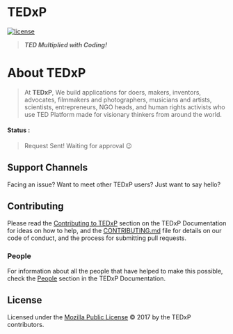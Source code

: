 # TEDxP
<!--<p align="center"><img src="https://raw.githubusercontent.com/TEDxP/branding/master/PNG/TEDxP_Horizontal.png"></p>-->
<!--[![OpenCollective](https://opencollective.com/TEDxP/backers/badge.svg)](#backers) 
[![OpenCollective](https://opencollective.com/TEDxP/sponsors/badge.svg)](#sponsors)
-->

[![license](https://img.shields.io/github/license/TEDxP/TEDxP.svg)](LICENSE.md)

> ***TED Multiplied with Coding!***

# About TEDxP

> At **TEDxP**, We build applications for doers, makers, inventors, advocates, filmmakers and photographers, musicians and artists, scientists, entrepreneurs, NGO heads, and human rights activists who use TED Platform made for visionary thinkers from around the world.


#### Status : 
> Request Sent! Waiting for approval :wink:

<!--
## Table of Contents
- [Install](#install)
- [Hosted Version](#hosted-version)
- [Updating](#updating)
- [Testing](#testing)
- [Built With](#built-with)
- [Channels](#support-channels)
- [Contributing](#contributing)
	- [Sponsors](#sponsors)
	- [People](#people)
	- [Join!](#join)
- [License](#license)
## Install
To install the TEDxP **Stable Version**, [check out these docs](https://TEDxP.readme.io/docs/prod-requirements).
To learn how to setup the TEDxP **Developer Version** up and running on your local machine for development and testing purposes see the [TEDxP Developer Version](https://TEDxP.readme.io/docs/dev-requirements) section in the TEDxP Documentation.
## Hosted Version
Not everyone can afford a server, nor do they have the skills to set up a modern PHP application, so TEDxP provides a hosted version you can use **for FREE**. You can access the hosted version [here](https://TEDxP.miguelpiedrafita.com). In return, please report any bugs you encounter, so we can continue improving!
## Updating
TEDxP is under active development, and that means it gets lots of updates, bug fixes and new features. Read the guides below to learn how to update to the latest TEDxP version.
For updating a development environment, read the [Updating the TEDxP Developer Version](https://TEDxP.readme.io/docs/dev-updating) section in the TEDxP Documentation. For updating a production environment, read the [Updating the TEDxP Stable Version](https://TEDxP.readme.io/docs/prod-updating) section in the TEDxP Documentation.
We (try to) follow [SemVer](http://semver.org/). For the versions available, see the [releases page](https://github.com/TEDxP/TEDxP/releases).
## Testing
We use the Laravel testing functionalities and PHPUnit to add automated testing to TEDxP.
You can read about [how to configure the testing environment and how to run the tests](https://TEDxP.readme.io/docs/testing) in the TEDxP Documentation.
## Built With
* []() - The programming language used.
* [](h) - Database software used.
* [ 5.5](htt) - The web framework used.
* [](https://) - The Dependency Management software used.
* [Github](https://github.com) - Thank you for your awesome API, and to the awesome people at [Github Support](https://github.com/contact)!
* [Socialite](https://github.com/laravel/socialite) - The OAuth library used.
* [PHP Github API](https://github.com/KnpLabs/php-github-api) & [Laravel Version](https://github.com/GrahamCampbell/Laravel-GitHub) - The API clients used
* [PHP reCaptcha](https://github.com/google/recaptcha) - The reCaptcha Client
* [](http://.io/), [Bootstrap](https://getbootstrap.com/) & [MaterializeCSS](http://materializecss.com/) - The frontend frameworks used
* [Octicons](https://octicons.github.com/) - The icons used
-->
## Support Channels

Facing an issue? Want to meet other TEDxP users? Just want to say hello?


## Contributing

Please read the [Contributing to TEDxP](https://TEDxP.readme.io/docs/contributing-to-TEDxP) section on the TEDxP  Documentation for ideas on how to help, and the [CONTRIBUTING.md](https://github.com/TEDxP/TEDxP/blob/master/.github/CONTRIBUTING.md) file for details on our code of conduct, and the process for submitting pull requests.
<!--
### Sponsors
Does your organization use TEDxP ?  Ask your manager or marketing team if you're interested in supporting our project.  Support will allow the maintainers to dedicate more time for maintenance and new features for everyone.  Also, your company's logo will show on GitHub and on our site -- who doesn't want a little extra exposure?
Become a sponsor and get your logo on our README on Github with a link to your site. [[Become a sponsor](https://opencollective.com/TEDxP#sponsor)]
<a href="https://opencollective.com/TEDxP/sponsor/0/website" target="_blank"><img src="https://opencollective.com/TEDxP/sponsor/0/avatar.svg"></a>
<a href="https://opencollective.com/TEDxP/sponsor/1/website" target="_blank"><img src="https://opencollective.com/TEDxP/sponsor/1/avatar.svg"></a>
<a href="https://opencollective.com/TEDxP/sponsor/2/website" target="_blank"><img src="https://opencollective.com/TEDxP/sponsor/2/avatar.svg"></a>
<a href="https://opencollective.com/TEDxP/sponsor/3/website" target="_blank"><img src="https://opencollective.com/TEDxP/sponsor/3/avatar.svg"></a>
<a href="https://opencollective.com/TEDxP/sponsor/4/website" target="_blank"><img src="https://opencollective.com/TEDxP/sponsor/4/avatar.svg"></a>
<a href="https://opencollective.com/TEDxP/sponsor/5/website" target="_blank"><img src="https://opencollective.com/TEDxP/sponsor/5/avatar.svg"></a>
<a href="https://opencollective.com/TEDxP/sponsor/6/website" target="_blank"><img src="https://opencollective.com/TEDxP/sponsor/6/avatar.svg"></a>
<a href="https://opencollective.com/TEDxP/sponsor/7/website" target="_blank"><img src="https://opencollective.com/TEDxP/sponsor/7/avatar.svg"></a>
<a href="https://opencollective.com/TEDxP/sponsor/8/website" target="_blank"><img src="https://opencollective.com/TEDxP/sponsor/8/avatar.svg"></a>
<a href="https://opencollective.com/TEDxP/sponsor/9/website" target="_blank"><img src="https://opencollective.com/TEDxP/sponsor/9/avatar.svg"></a>
<a href="https://opencollective.com/TEDxP/sponsor/10/website" target="_blank"><img src="https://opencollective.com/TEDxP/sponsor/10/avatar.svg"></a>
<a href="https://opencollective.com/TEDxP/sponsor/11/website" target="_blank"><img src="https://opencollective.com/TEDxP/sponsor/11/avatar.svg"></a>
<a href="https://opencollective.com/TEDxP/sponsor/12/website" target="_blank"><img src="https://opencollective.com/TEDxP/sponsor/12/avatar.svg"></a>
<a href="https://opencollective.com/TEDxP/sponsor/13/website" target="_blank"><img src="https://opencollective.com/TEDxP/sponsor/13/avatar.svg"></a>
<a href="https://opencollective.com/TEDxP/sponsor/14/website" target="_blank"><img src="https://opencollective.com/TEDxP/sponsor/14/avatar.svg"></a>
<a href="https://opencollective.com/TEDxP/sponsor/15/website" target="_blank"><img src="https://opencollective.com/TEDxP/sponsor/15/avatar.svg"></a>
<a href="https://opencollective.com/TEDxP/sponsor/16/website" target="_blank"><img src="https://opencollective.com/TEDxP/sponsor/16/avatar.svg"></a>
<a href="https://opencollective.com/TEDxP/sponsor/17/website" target="_blank"><img src="https://opencollective.com/TEDxP/sponsor/17/avatar.svg"></a>
<a href="https://opencollective.com/TEDxP/sponsor/18/website" target="_blank"><img src="https://opencollective.com/TEDxP/sponsor/18/avatar.svg"></a>
<a href="https://opencollective.com/TEDxP/sponsor/19/website" target="_blank"><img src="https://opencollective.com/TEDxP/sponsor/19/avatar.svg"></a>
<a href="https://opencollective.com/TEDxP/sponsor/20/website" target="_blank"><img src="https://opencollective.com/TEDxP/sponsor/20/avatar.svg"></a>
<a href="https://opencollective.com/TEDxP/sponsor/21/website" target="_blank"><img src="https://opencollective.com/TEDxP/sponsor/21/avatar.svg"></a>
<a href="https://opencollective.com/TEDxP/sponsor/22/website" target="_blank"><img src="https://opencollective.com/TEDxP/sponsor/22/avatar.svg"></a>
<a href="https://opencollective.com/TEDxP/sponsor/23/website" target="_blank"><img src="https://opencollective.com/TEDxP/sponsor/23/avatar.svg"></a>
<a href="https://opencollective.com/TEDxP/sponsor/24/website" target="_blank"><img src="https://opencollective.com/TEDxP/sponsor/24/avatar.svg"></a>
<a href="https://opencollective.com/TEDxP/sponsor/25/website" target="_blank"><img src="https://opencollective.com/TEDxP/sponsor/25/avatar.svg"></a>
<a href="https://opencollective.com/TEDxP/sponsor/26/website" target="_blank"><img src="https://opencollective.com/TEDxP/sponsor/26/avatar.svg"></a>
<a href="https://opencollective.com/TEDxP/sponsor/27/website" target="_blank"><img src="https://opencollective.com/TEDxP/sponsor/27/avatar.svg"></a>
<a href="https://opencollective.com/TEDxP/sponsor/28/website" target="_blank"><img src="https://opencollective.com/TEDxP/sponsor/28/avatar.svg"></a>
<a href="https://opencollective.com/TEDxP/sponsor/29/website" target="_blank"><img src="https://opencollective.com/TEDxP/sponsor/29/avatar.svg"></a>
### Backers
Support us with a monthly donation and help us continue our activities. [[Become a backer](https://opencollective.com/TEDxP#backer)]
<a href="https://opencollective.com/TEDxP/backer/0/website" target="_blank"><img src="https://opencollective.com/TEDxP/backer/0/avatar.svg"></a>
<a href="https://opencollective.com/TEDxP/backer/1/website" target="_blank"><img src="https://opencollective.com/TEDxP/backer/1/avatar.svg"></a>
<a href="https://opencollective.com/TEDxP/backer/2/website" target="_blank"><img src="https://opencollective.com/TEDxP/backer/2/avatar.svg"></a>
<a href="https://opencollective.com/TEDxP/backer/3/website" target="_blank"><img src="https://opencollective.com/TEDxP/backer/3/avatar.svg"></a>
<a href="https://opencollective.com/TEDxP/backer/4/website" target="_blank"><img src="https://opencollective.com/TEDxP/backer/4/avatar.svg"></a>
<a href="https://opencollective.com/TEDxP/backer/5/website" target="_blank"><img src="https://opencollective.com/TEDxP/backer/5/avatar.svg"></a>
<a href="https://opencollective.com/TEDxP/backer/6/website" target="_blank"><img src="https://opencollective.com/TEDxP/backer/6/avatar.svg"></a>
<a href="https://opencollective.com/TEDxP/backer/7/website" target="_blank"><img src="https://opencollective.com/TEDxP/backer/7/avatar.svg"></a>
<a href="https://opencollective.com/TEDxP/backer/8/website" target="_blank"><img src="https://opencollective.com/TEDxP/backer/8/avatar.svg"></a>
<a href="https://opencollective.com/TEDxP/backer/9/website" target="_blank"><img src="https://opencollective.com/TEDxP/backer/9/avatar.svg"></a>
<a href="https://opencollective.com/TEDxP/backer/10/website" target="_blank"><img src="https://opencollective.com/TEDxP/backer/10/avatar.svg"></a>
<a href="https://opencollective.com/TEDxP/backer/11/website" target="_blank"><img src="https://opencollective.com/TEDxP/backer/11/avatar.svg"></a>
<a href="https://opencollective.com/TEDxP/backer/12/website" target="_blank"><img src="https://opencollective.com/TEDxP/backer/12/avatar.svg"></a>
<a href="https://opencollective.com/TEDxP/backer/13/website" target="_blank"><img src="https://opencollective.com/TEDxP/backer/13/avatar.svg"></a>
<a href="https://opencollective.com/TEDxP/backer/14/website" target="_blank"><img src="https://opencollective.com/TEDxP/backer/14/avatar.svg"></a>
<a href="https://opencollective.com/TEDxP/backer/15/website" target="_blank"><img src="https://opencollective.com/TEDxP/backer/15/avatar.svg"></a>
<a href="https://opencollective.com/TEDxP/backer/16/website" target="_blank"><img src="https://opencollective.com/TEDxP/backer/16/avatar.svg"></a>
<a href="https://opencollective.com/TEDxP/backer/17/website" target="_blank"><img src="https://opencollective.com/TEDxP/backer/17/avatar.svg"></a>
<a href="https://opencollective.com/TEDxP/backer/18/website" target="_blank"><img src="https://opencollective.com/TEDxP/backer/18/avatar.svg"></a>
<a href="https://opencollective.com/TEDxP/backer/19/website" target="_blank"><img src="https://opencollective.com/TEDxP/backer/19/avatar.svg"></a>
<a href="https://opencollective.com/TEDxP/backer/20/website" target="_blank"><img src="https://opencollective.com/TEDxP/backer/20/avatar.svg"></a>
<a href="https://opencollective.com/TEDxP/backer/21/website" target="_blank"><img src="https://opencollective.com/TEDxP/backer/21/avatar.svg"></a>
<a href="https://opencollective.com/TEDxP/backer/22/website" target="_blank"><img src="https://opencollective.com/TEDxP/backer/22/avatar.svg"></a>
<a href="https://opencollective.com/TEDxP/backer/23/website" target="_blank"><img src="https://opencollective.com/TEDxP/backer/23/avatar.svg"></a>
<a href="https://opencollective.com/TEDxP/backer/24/website" target="_blank"><img src="https://opencollective.com/TEDxP/backer/24/avatar.svg"></a>
<a href="https://opencollective.com/TEDxP/backer/25/website" target="_blank"><img src="https://opencollective.com/TEDxP/backer/25/avatar.svg"></a>
<a href="https://opencollective.com/TEDxP/backer/26/website" target="_blank"><img src="https://opencollective.com/TEDxP/backer/26/avatar.svg"></a>
<a href="https://opencollective.com/TEDxP/backer/27/website" target="_blank"><img src="https://opencollective.com/TEDxP/backer/27/avatar.svg"></a>
<a href="https://opencollective.com/TEDxP/backer/28/website" target="_blank"><img src="https://opencollective.com/TEDxP/backer/28/avatar.svg"></a>
<a href="https://opencollective.com/TEDxP/backer/29/website" target="_blank"><img src="https://opencollective.com/TEDxP/backer/29/avatar.svg"></a>
-->
### People

For information about all the people that have helped to make this possible, check the [People](https://TEDxP.readme.io/docs/people) section in the TEDxP Documentation.

## License

Licensed under the [Mozilla Public License](LICENSE.md) © 2017 by the TEDxP contributors.
